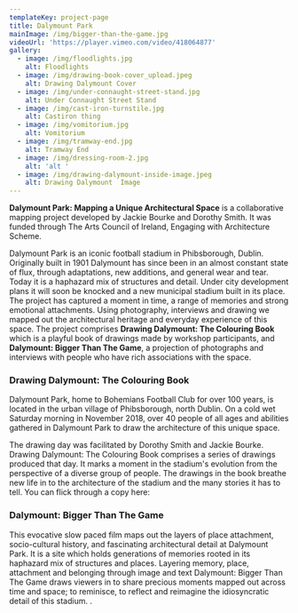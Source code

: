 ```yaml
---
templateKey: project-page
title: Dalymount Park
mainImage: /img/bigger-than-the-game.jpg
videoUrl: 'https://player.vimeo.com/video/418064877'
gallery:
  - image: /img/floodlights.jpg
    alt: Floodlights
  - image: /img/drawing-book-cover_upload.jpeg
    alt: Drawing Dalymount Cover
  - image: /img/under-connaught-street-stand.jpg
    alt: Under Connaught Street Stand
  - image: /img/cast-iron-turnstile.jpg
    alt: Castiron thing
  - image: /img/vomitorium.jpg
    alt: Vomitorium
  - image: /img/tramway-end.jpg
    alt: Tramway End
  - image: /img/dressing-room-2.jpg
    alt: 'alt '
  - image: /img/drawing-dalymount-inside-image.jpeg
    alt: Drawing Dalymount  Image
---
```



**Dalymount Park: Mapping a Unique Architectural Space** is a collaborative mapping project developed by Jackie Bourke and Dorothy Smith. It was funded through The Arts Council of Ireland, Engaging with Architecture Scheme.

Dalymount Park is an iconic football stadium in Phibsborough, Dublin. Originally built in 1901 Dalymount has since been in an almost constant state of flux, through adaptations, new additions, and general wear and tear. Today it is a haphazard mix of structures and detail. Under city development plans it will soon be knocked and a new municipal stadium built in its place. The project has captured a moment in time, a range of memories and strong emotional attachments. Using photography, interviews and drawing we mapped out the architectural heritage and everyday experience of this space. The project comprises **Drawing Dalymount: The Colouring Book** which is a playful book of drawings made by workshop participants, and **Dalymount: Bigger Than The Game**, a projection of photographs and interviews with people who have rich associations with the space.

### Drawing Dalymount: The Colouring Book

Dalymount Park, home to Bohemians Football Club for over 100 years, is located in the urban village of Phibsborough, north Dublin. On a cold wet Saturday morning in November 2018, over 40 people of all ages and abilities gathered in Dalymount Park to draw the architecture of this unique space. 

The drawing day was facilitated by Dorothy Smith and Jackie Bourke. Drawing Dalymount: The Colouring Book comprises a series of drawings produced that day. It marks a moment in the stadium's evolution from the perspective of a diverse group of people.  The drawings in the book breathe new life in to the architecture of the stadium and the many stories it has to tell. You can flick through a copy here:

### Dalymount: Bigger Than The Game

This evocative slow paced film maps out the layers of place attachment, socio-cultural history, and fascinating architectural detail at Dalymount Park. It  is a site which holds generations of memories rooted in its haphazard mix of structures and places.  Layering memory, place, attachment and belonging through image and text Dalymount: Bigger Than The Game draws viewers in to share precious  moments mapped out across time and space; to reminisce, to reflect and reimagine the idiosyncratic detail of this stadium.  .
